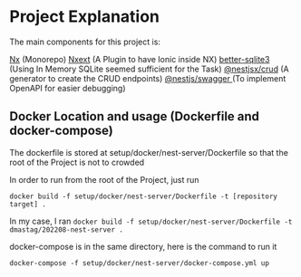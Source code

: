 # Project Explanation

The main components for this project is:


[Nx](https://nx.dev) (Monorepo)
[Nxext](https://nxext.dev/) (A Plugin to have Ionic inside NX)
[better-sqlite3](https://github.com/WiseLibs/better-sqlite3) (Using In Memory SQLite seemed sufficient for the Task)
[@nestjsx/crud](https://github.com/nestjsx/crud) (A generator to create the CRUD endpoints)
[@nestjs/swagger ](https://github.com/nestjs/swagger) (To implement OpenAPI for easier debugging)




## Docker Location and usage (Dockerfile and docker-compose)

The dockerfile is stored at setup/docker/nest-server/Dockerfile so that the root of the Project is not to crowded

In order to run from the root of the Project, just run 

`docker build -f setup/docker/nest-server/Dockerfile -t [repository target] .`

In my case, I ran
`docker build -f setup/docker/nest-server/Dockerfile -t dmastag/202208-nest-server .`


docker-compose is in the same directory, here is the command to run it


`docker-compose -f setup/docker/nest-server/docker-compose.yml up`
